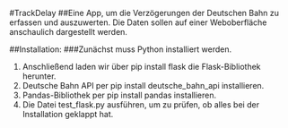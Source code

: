 #TrackDelay
##Eine App, um die Verzögerungen der Deutschen Bahn zu erfassen und auszuwerten. Die Daten sollen auf einer Weboberfläche anschaulich dargestellt werden.

##Installation:
###Zunächst muss Python installiert werden.
1. Anschließend laden wir über pip install flask die Flask-Bibliothek herunter.
2. Deutsche Bahn API per pip install deutsche_bahn_api installieren.
3. Pandas-Bibliothek per pip install pandas installieren.
4. Die Datei test_flask.py ausführen, um zu prüfen, ob alles bei der Installation geklappt hat.

